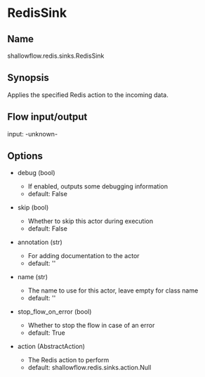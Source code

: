 # RedisSink

## Name
shallowflow.redis.sinks.RedisSink

## Synopsis
Applies the specified Redis action to the incoming data.

## Flow input/output
input: -unknown-

## Options
* debug (bool)

  * If enabled, outputs some debugging information
  * default: False

* skip (bool)

  * Whether to skip this actor during execution
  * default: False

* annotation (str)

  * For adding documentation to the actor
  * default: ''

* name (str)

  * The name to use for this actor, leave empty for class name
  * default: ''

* stop_flow_on_error (bool)

  * Whether to stop the flow in case of an error
  * default: True

* action (AbstractAction)

  * The Redis action to perform
  * default: shallowflow.redis.sinks.action.Null

